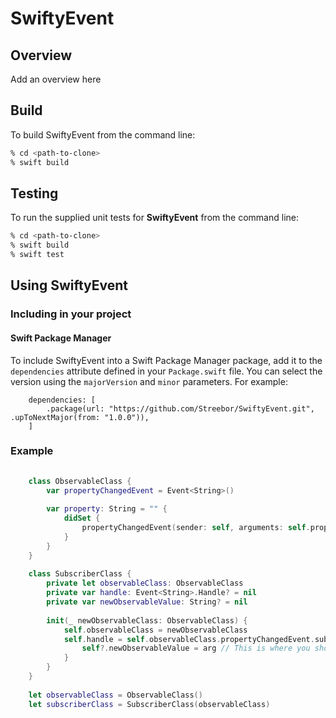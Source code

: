 # SwiftyEvent

## Overview
Add an overview here

## Build

To build SwiftyEvent from the command line:

```bash
% cd <path-to-clone>
% swift build
```

## Testing

To run the supplied unit tests for **SwiftyEvent** from the command line:

```bash
% cd <path-to-clone>
% swift build
% swift test

```

## Using SwiftyEvent

### Including in your project

#### Swift Package Manager

To include SwiftyEvent into a Swift Package Manager package, add it to the `dependencies` attribute defined in your `Package.swift` file. You can select the version using the `majorVersion` and `minor` parameters. For example:
```
	dependencies: [
		.package(url: "https://github.com/Streebor/SwiftyEvent.git", .upToNextMajor(from: "1.0.0")),
	]
```

### Example

```Swift
	
	class ObservableClass {
		var propertyChangedEvent = Event<String>()
	
		var property: String = "" {
			didSet {
				propertyChangedEvent(sender: self, arguments: self.property)
			}
		}
	}
	
	class SubscriberClass {
		private let observableClass: ObservableClass
		private var handle: Event<String>.Handle? = nil
		private var newObservableValue: String? = nil
	
		init(_ newObservableClass: ObservableClass) {
			self.observableClass = newObservableClass
			self.handle = self.observableClass.propertyChangedEvent.subscribe() { [weak self] sender, arg in
				self?.newObservableValue = arg // This is where you should add your code to react to the Event
			}
		}
	}
	
	let observableClass = ObservableClass()
	let subscriberClass = SubscriberClass(observableClass)
	
```
